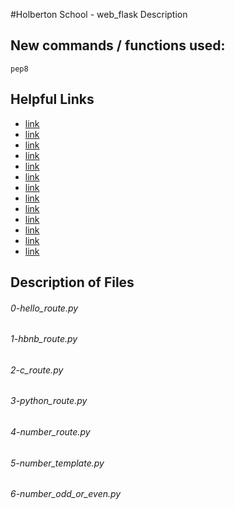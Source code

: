 #Holberton School - web_flask
Description

## New commands / functions used:
``pep8``

## Helpful Links
* [link](https://jeffknupp.com/blog/2014/03/03/what-is-a-web-framework/)
* [link](http://flask.pocoo.org/docs/0.12/quickstart/)
* [link](http://flask.pocoo.org/docs/0.12/quickstart/#a-minimal-application)
* [link](http://flask.pocoo.org/docs/0.12/quickstart/#routing)
* [link](http://flask.pocoo.org/docs/0.12/quickstart/#rendering-templates)
* [link](http://jinja.pocoo.org/docs/2.9/templates/)
* [link](http://jinja.pocoo.org/docs/2.9/templates/#synopsis)
* [link](http://jinja.pocoo.org/docs/2.9/templates/#variables)
* [link](http://jinja.pocoo.org/docs/2.9/templates/#comments)
* [link](http://jinja.pocoo.org/docs/2.9/templates/#whitespace-control)
* [link](http://jinja.pocoo.org/docs/2.9/templates/#list-of-control-structures)
* [link](http://flask.pocoo.org)
* [link](http://jinja.pocoo.org/docs/2.9/templates/)

## Description of Files
<h6>0-hello_route.py</h6>

<h6>1-hbnb_route.py</h6>

<h6>2-c_route.py</h6>

<h6>3-python_route.py</h6>

<h6>4-number_route.py</h6>

<h6>5-number_template.py</h6>

<h6>6-number_odd_or_even.py</h6>

